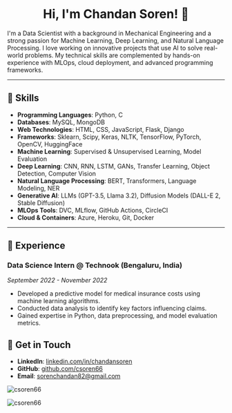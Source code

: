 <h1 align="center"> Hi, I'm Chandan Soren! 👋</h1>

I'm a Data Scientist with a background in Mechanical Engineering and a strong passion for Machine Learning, Deep Learning, and Natural Language Processing. I love working on innovative projects that use AI to solve real-world problems. My technical skills are complemented by hands-on experience with MLOps, cloud deployment, and advanced programming frameworks.

---

## 🚀 Skills

- **Programming Languages**: Python, C
- **Databases**: MySQL, MongoDB
- **Web Technologies**: HTML, CSS, JavaScript, Flask, Django
- **Frameworks**: Sklearn, Scipy, Keras, NLTK, TensorFlow, PyTorch, OpenCV, HuggingFace
- **Machine Learning**: Supervised & Unsupervised Learning, Model Evaluation
- **Deep Learning**: CNN, RNN, LSTM, GANs, Transfer Learning, Object Detection, Computer Vision
- **Natural Language Processing**: BERT, Transformers, Language Modeling, NER
- **Generative AI**: LLMs (GPT-3.5, Llama 3.2), Diffusion Models (DALL-E 2, Stable Diffusion)
- **MLOps Tools**: DVC, MLflow, GitHub Actions, CircleCI
- **Cloud & Containers**: Azure, Heroku, Git, Docker

---

## 💼 Experience

### Data Science Intern @ Technook (Bengaluru, India)
*September 2022 - November 2022*

- Developed a predictive model for medical insurance costs using machine learning algorithms.
- Conducted data analysis to identify key factors influencing claims.
- Gained expertise in Python, data preprocessing, and model evaluation metrics.


## 👥 Get in Touch

- **LinkedIn**: [linkedin.com/in/chandansoren](https://www.linkedin.com/in/chandansoren/)
- **GitHub**: [github.com/csoren66](https://github.com/csoren66)
- **Email**: [sorenchandan82@gmail.com](mailto:sorenchandan82@gmail.com)


<p><img align="center" src="https://github-readme-stats.vercel.app/api/top-langs?username=csoren66&show_icons=true&locale=en&layout=compact" alt="csoren66" /></p>

<p><img align="center" src="https://github-readme-streak-stats.herokuapp.com/?user=csoren66&" alt="csoren66" /></p>

